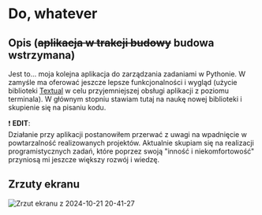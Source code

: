 # Do, whatever

## Opis (~~aplikacja w trakcji budowy~~ budowa wstrzymana)

Jest to... moja kolejna aplikacja do zarządzania zadaniami w Pythonie. W zamyśle ma oferować jeszcze lepsze funkcjonalności i wygląd (użycie biblioteki [Textual](https://textual.textualize.io/) w celu przyjemniejszej obsługi aplikacji z poziomu terminala). W głównym stopniu stawiam tutaj na naukę nowej biblioteki i skupienie się na pisaniu kodu.

❗ **EDIT**:  
Działanie przy aplikacji postanowiłem przerwać z uwagi na wpadnięcie w powtarzalność realizowanych projektów. Aktualnie skupiam się na realizacji programistycznych zadań, które poprzez swoją "inność i niekomfortowość" przyniosą mi jeszcze większy rozwój i wiedzę.

## Zrzuty ekranu

![Zrzut ekranu z 2024-10-21 20-41-27](https://github.com/user-attachments/assets/edb59c6f-f8aa-4c60-a32b-52e69d76f45d)
